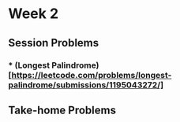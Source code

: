 # Week 2

## Session Problems
### * (Longest Palindrome)[https://leetcode.com/problems/longest-palindrome/submissions/1195043272/]

## Take-home Problems

